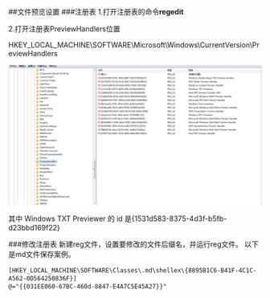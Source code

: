 ##文件预览设置
###注册表
1.打开注册表的命令**regedit**

2.打开注册表PreviewHandlers位置

HKEY_LOCAL_MACHINE\SOFTWARE\Microsoft\Windows\CurrentVersion\PreviewHandlers

![Windows TXT Previewer的位置](./PreviewHandler/previewHandlerId.png)

其中 Windows TXT Previewer 的 id 是{1531d583-8375-4d3f-b5fb-d23bbd169f22}

###修改注册表
新建reg文件，设置要修改的文件后缀名，并运行reg文件。
以下是md文件保存案例。
```
[HKEY_LOCAL_MACHINE\SOFTWARE\Classes\.md\shellex\{8895B1C6-B41F-4C1C-A562-0D564250836F}]
@="{{031EE060-67BC-460d-8847-E4A7C5E45A27}}"
```